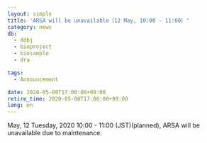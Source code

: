 ```yaml
---
layout: simple
title: 'ARSA will be unavailable（12 May, 10:00 - 11:00）'
category: news
db:
  - ddbj
  - bioproject
  - biosample
  - dra

tags:
  - Announcement

date: 2020-05-08T17:00:00+09:00
retire_time: 2020-05-08T17:00:00+09:00
lang: en
---
```


May, 12 Tuesday, 2020 10:00 - 11:00 (JST)(planned), ARSA will be unavailable due to maintenance.
